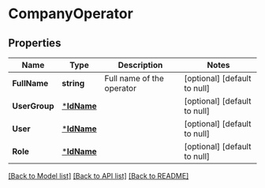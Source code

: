 # CompanyOperator

## Properties
Name | Type | Description | Notes
------------ | ------------- | ------------- | -------------
**FullName** | **string** | Full name of the operator | [optional] [default to null]
**UserGroup** | [***IdName**](IdName.md) |  | [optional] [default to null]
**User** | [***IdName**](IdName.md) |  | [optional] [default to null]
**Role** | [***IdName**](IdName.md) |  | [optional] [default to null]

[[Back to Model list]](../README.md#documentation-for-models) [[Back to API list]](../README.md#documentation-for-api-endpoints) [[Back to README]](../README.md)

